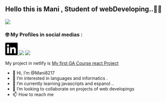 
## Hello this is Mani , Student of webDeveloping..🤝🤖 
<img src="https://cdn.ucberkeleybootcamp.com/wp-content/uploads/sites/106/2020/03/Web-Developer-Bootcamp-San-Francisco.jpeg" align="center">

### 🤓 My Profiles in social medias : <br>
 <a href="https://www.linkedin.com/in/mohammadreza-shidfar-4bb078134" target="blank" >
 <img src="https://raw.githubusercontent.com/Mani8217/Mani8217/601e4c622d833d1b712e7a152fb739f3850b0fcc/images/linkedin.svg" height="40">
 </a>
<a href="#"> <img src="https://as2.ftcdn.net/v2/jpg/01/15/63/37/1000_F_115633770_eW4YFq7wORcielto9JPDsqAKys7Y54HZ.jpg" height="40"></a>
<a href="#"> 
 <img src="https://as2.ftcdn.net/v2/jpg/01/15/66/41/1000_F_115664158_kl9MJjqpe6dJecNWZnOkbd4Y8PO1fFmF.jpg" height="40"></a>

My project in netlify is [My first GA Course react Project](https://fewd-es-mani-final.netlify.app/)






- 👋 Hi, I’m @Mani8217
- 👀 I’m interested in languages and informatics . 
- 🌱 I’m currently learning javascripts and espanol ..
- 💞️ I’m looking to collaborate on projects of web developings
- 📫 How to reach me 


<!---
Mani8217/Mani8217 is a ✨ special ✨ repository because its `README.md` (this file) appears on your GitHub profile.
You can click the Preview link to take a look at your changes.
--->
